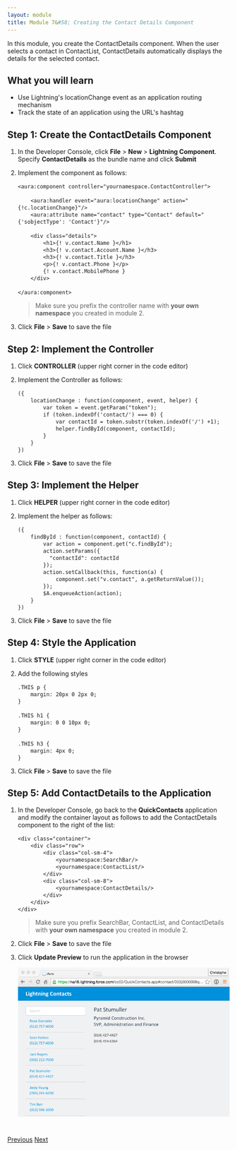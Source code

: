 ```yaml
---
layout: module
title: Module 7&#58; Creating the Contact Details Component
---
```


In this module, you create the ContactDetails component. When the user selects a contact in ContactList, ContactDetails automatically displays the details for the selected contact.

## What you will learn

- Use Lightning's locationChange event as an application routing mechanism
- Track the state of an application using the URL's hashtag


## Step 1: Create the ContactDetails Component

1. In the Developer Console, click **File** > **New** > **Lightning Component**. Specify **ContactDetails** as the bundle name and click **Submit**

1. Implement the component as follows:

    ```
    <aura:component controller="yournamespace.ContactController">

        <aura:handler event="aura:locationChange" action="{!c.locationChange}"/>
        <aura:attribute name="contact" type="Contact" default="{'sobjectType': 'Contact'}"/>

        <div class="details">
            <h1>{! v.contact.Name }</h1>
            <h3>{! v.contact.Account.Name }</h3>
            <h3>{! v.contact.Title }</h3>
            <p>{! v.contact.Phone }</p>
            {! v.contact.MobilePhone }
        </div>

    </aura:component>
    ```
    > Make sure you prefix the controller name with **your own namespace** you created in module 2.


1. Click **File** > **Save** to save the file


## Step 2: Implement the Controller

1. Click **CONTROLLER** (upper right corner in the code editor)

1. Implement the Controller as follows:

    ```
    ({
        locationChange : function(component, event, helper) {
            var token = event.getParam("token");
            if (token.indexOf('contact/') === 0) {
                var contactId = token.substr(token.indexOf('/') +1);
                helper.findById(component, contactId);
            }
        }
    })
    ```

1. Click **File** > **Save** to save the file

## Step 3: Implement the Helper

1. Click **HELPER** (upper right corner in the code editor)

1. Implement the helper as follows:

    ```
    ({
        findById : function(component, contactId) {
            var action = component.get("c.findById");
            action.setParams({
              "contactId": contactId
            });
            action.setCallback(this, function(a) {
                component.set("v.contact", a.getReturnValue());
            });
            $A.enqueueAction(action);
        }
    })
    ```

1. Click **File** > **Save** to save the file

## Step 4: Style the Application

1. Click **STYLE** (upper right corner in the code editor)

1. Add the following styles

    ```
    .THIS p {
        margin: 20px 0 2px 0;
    }

    .THIS h1 {
        margin: 0 0 10px 0;
    }

    .THIS h3 {
        margin: 4px 0;
    }
    ```

1. Click **File** > **Save** to save the file

## Step 5: Add ContactDetails to the Application

1. In the Developer Console, go back to the **QuickContacts** application and modify the container layout as follows to add the ContactDetails component to the right of the list:

    ```
    <div class="container">
        <div class="row">
            <div class="col-sm-4">
                <yournamespace:SearchBar/>
                <yournamespace:ContactList/>
            </div>
            <div class="col-sm-8">
                <yournamespace:ContactDetails/>
            </div>
        </div>
    </div>
    ```

    > Make sure you prefix SearchBar, ContactList, and ContactDetails with **your own namespace** you created in module 2.

1. Click **File** > **Save** to save the file

1. Click **Update Preview** to run the application in the browser

    ![](images/app-v5.png)



<div class="row" style="margin-top:40px;">
<div class="col-sm-12">
<a href="create-searchbar-component.html" class="btn btn-default"><i class="glyphicon glyphicon-chevron-left"></i> Previous</a>
<a href="next.html" class="btn btn-default pull-right">Next <i class="glyphicon glyphicon-chevron-right"></i></a>
</div>
</div>
